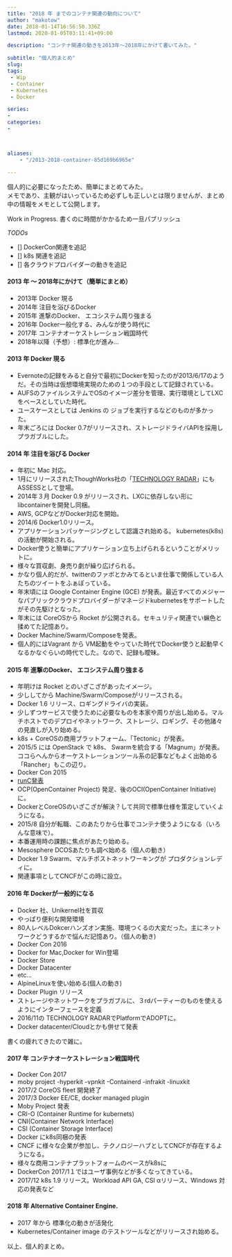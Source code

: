 ```yaml
---
title: "2018 年 までのコンテナ関連の動向について"
author: "makotow"
date: 2018-01-14T16:56:50.336Z
lastmod: 2020-01-05T03:11:41+09:00

description: "コンテナ関連の動きを2013年〜2018年にかけて書いてみた。"

subtitle: "個人的まとめ"
slug: 
tags:
 - Wip
 - Container
 - Kubernetes
 - Docker

series:
-
categories:
-



aliases:
    - "/2013-2018-container-85d169b6965e"

---
```


個人的に必要になったため、簡単にまとめてみた。  
 メモであり、主観がはいっているため必ずしも正しいとは限りませんが、まとめ中の情報をメモとして公開します。

Work in Progress. 書くのに時間がかかるため一旦パブリッシュ

_TODOs_

*   [] DockerCon関連を追記
*   [] k8s 関連を追記
*   [] 各クラウドプロバイダーの動きを追記

#### 2013 年 〜 2018年にかけて（簡単にまとめ）

*   2013年 Docker 現る
*   2014年 注目を浴びるDocker
*   2015年 進撃のDocker、 エコシステム周り強まる
*   2016年 Docker一般化する、みんなが使う時代に
*   2017年 コンテナオーケストレーション戦国時代
*   2018年以降（予想）: 標準化が進み…

#### 2013 年 Docker 現る

*   Evernoteの記録をみると自分で最初にDockerを知ったのが2013/6/17のようだ。その当時は仮想環境実現のための１つの手段として記録されている。
*   AUFSのファイルシステムでOSのイメージ差分を管理、実行環境としてLXCをベースとしていた時代。
*   ユースケースとしては Jenkins の ジョブを実行するなどのものが多かった。
*   年末ごろには Docker 0.7がリリースされ、ストレージドライバAPIを採用しプラガブルにした。

#### 2014 年 注目を浴びる Docker

*   年初に Mac 対応。
*   1月にリリースされたThoughWorks社の「[TECHNOLOGY RADAR](http://thoughtworks.fileburst.com/assets/technology-radar-jan-2014-en.pdf)」にも ASSESSとして登場。
*   2014年３月 Docker 0.9 がリリースされ、LXCに依存しない形にlibcontainerを開発し同梱。
*   AWS, GCPなどがDocker対応を開始。
*   2014/6 Docker1.0リリース。
*   アプリケーションパッケージングとして認識され始める。 kubernetes(k8s)の活動が開始される。
*   Docker使うと簡単にアプリケーション立ち上げられるということがメリットに。
*   様々な買収劇、身売り劇が繰り広げられる。
*   かなり個人的だが、twitterのファボとかみてるといま仕事で関係している人たちのツイートをふぁぼっている。
*   年末頃には Google Container Engine (GCE) が発表。最近すべてのメジャーなパブリッククラウドプロバイダーがマネージドkubernetesをサポートしたがその先駆けとなった。
*   年末には CoreOSから Rocket が公開される。セキュリティ関連でい蝋色と揉めてた記憶あり。
*   Docker Machine/Swarm/Composeを発表。
*   個人的にはVagrant から VM起動をやっていた時代でDocker使うと起動早くなるかなぐらいの時代でした。なので、記録も曖昧。

#### 2015 年 進撃のDocker、 エコシステム周り強まる

*   年明けは Rocket とのいざこざがあったイメージ。
*   少ししてから Machine/Swarm/Composeがリリースされる。
*   Docker 1.6 リリース、ロギングドライバの実装。
*   少しずつサービスで使うために必要なものを本家や周りが出し始める。マルチホストでのデプロイやネットワーク、ストレージ、ロギング、その他諸々の見直しが入り始める。
*   k8s + CoreOSの商用プラットフォーム、「Tectonic」が発表。
*   2015/5 には OpenStack で k8s、 Swarmを統合する「Magnum」が発表。
 ココらへんからオーケストレーションツール系の記事などもよく出始める「Rancher」もこの辺り。
*   Docker Con 2015
*   [runC発表](https://github.com/opencontainers/runc)
*   OCP(OpenContainer Project) 発足、後のOCI(OpenContainer Initiative)に。
*   DockerとCoreOSのいざこざが解決？して共同で標準仕様を策定していくようになる。
*   2015/8 自分が転職、このあたりから仕事でコンテナ使うようになる（いろんな意味で）。
*   本番運用時の課題に焦点があたり始める。
*   Mesosphere DCOSあたりも調べ始める（個人の動き）
*   Docker 1.9 Swarm、マルチポストネットワーキングが プロダクションレディに。
*   関連事項としてCNCFがこの時に設立。

#### 2016 年 Dockerが一般的になる

*   Docker 社、Unikernel社を買収
*   やっぱり便利な開発環境
*   80人レベルDokcerハンズオン実施、環境つくるの大変だった。主にネットワークどうするかで悩んだ記憶あり。（個人の動き)
*   Docker Con 2016
*   Docker for Mac,Docker for Win登場
*   Docker Store
*   Docker Datacenter
*   etc…
*   AlpineLinuxを使い始める(個人の動き)
*   Docker Plugin リリース
*   ストレージやネットワークをプラガブルに、３rdパーティーのものを使えるようにインターフェースを定義
*   2016/11の TECHNOLOGY RADARでPlatformでADOPTに。
*   Docker datacenter/Cloudとかも併せて発表

書くの疲れてきたので雑に。

#### 2017 年 コンテナオーケストレーション戦国時代

*   Docker Con 2017
*   moby project -hyperkit -vpnkit -Containerd -infrakit -linuxkit
*   2017/2 CoreOS fleet 開発終了
*   2017/3 Docker EE/CE, docker managed plugin
*   Moby Project 発表
*   CRI-O (Container Runtime for kubernets)
*   CNI(Container Network Interface)
*   CSI (Container Storage Interface)
*   Docker にk8s同梱の発表
*   CNCF に様々な企業が参加し、テクノロジーハブとしてCNCFが存在するようになる。
*   様々な商用コンテナプラットフォームのベースがk8sに
*   DockerCon 2017/1１ではユーザ事例などが多くなってきている。
*   2017/12 k8s 1.9 リリース。Workload API GA, CSI αリリース、Windows 対応の発表など

#### 2018 年 Alternative Container Engine.

*   2017 年から 標準化の動きが活発化
*   Kubernetes/Container image のテストツールなどがリリースされ始める。

以上、個人的まとめ。
